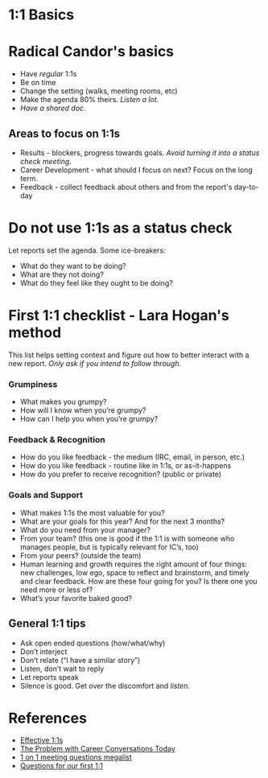 # 1:1 Basics

# Radical Candor's basics
- Have _regular_ 1:1s
- Be on time
- Change the setting (walks, meeting rooms, etc)
- Make the agenda 80% theirs. _Listen a lot_.
- _Have a shared doc_.

## Areas to focus on 1:1s
- Results - blockers, progress towards goals. _Avoid turning it into a status check meeting_.
- Career Development - what should I focus on next? Focus on the long term.
- Feedback - collect feedback about others and from the report's day-to-day

# Do not use 1:1s as a status check
Let reports set the agenda. Some ice-breakers:
- What do they want to be doing? 
- What are they not doing? 
- What do they feel like they ought to be doing?


# First 1:1 checklist - Lara Hogan's method
This list helps setting context and figure out how to better interact with a new report. _Only ask if you intend to follow through_.

### Grumpiness

- What makes you grumpy?
- How will I know when you’re grumpy?
- How can I help you when you’re grumpy?


### Feedback & Recognition

- How do you like feedback - the medium (IRC, email, in person, etc.)
- How do you like feedback - routine like in 1:1s, or as-it-happens
- How do you prefer to receive recognition? (public or private)


### Goals and Support

- What makes 1:1s the most valuable for you?
- What are your goals for this year? And for the next 3 months?
- What do you need from your manager?
- From your team? (this one is good if the 1:1 is with someone who manages people, but is typically relevant for IC’s, too)
- From your peers? (outside the team)
- Human learning and growth requires the right amount of four things: new challenges, low ego, space to reflect and brainstorm, and timely and clear feedback. How are these four going for you? Is there one you need more or less of?
- What’s your favorite baked good?


## General 1:1 tips

- Ask open ended questions (how/what/why)
- Don’t interject
- Don’t relate (“I have a similar story”)
- Listen, don’t wait to reply
- Let reports speak
- Silence is good. Get over the discomfort and _listen_.


# References
- [Effective 1:1s](https://www.radicalcandor.com/effective-one-on-ones/)
- [The Problem with Career Conversations Today](https://www.radicalcandor.com/problem-career-conversations/)
- [1 on 1 meeting questions megalist](https://github.com/VGraupera/1on1-questions)
- [Questions for our first 1:1](https://larahogan.me/blog/first-one-on-one-questions/)